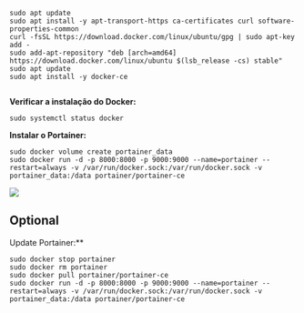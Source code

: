 

````shell
sudo apt update
sudo apt install -y apt-transport-https ca-certificates curl software-properties-common
curl -fsSL https://download.docker.com/linux/ubuntu/gpg | sudo apt-key add -
sudo add-apt-repository "deb [arch=amd64] https://download.docker.com/linux/ubuntu $(lsb_release -cs) stable"
sudo apt update
sudo apt install -y docker-ce
````
```
```

**Verificar a instalação do Docker:**
````shell
sudo systemctl status docker
````


**Instalar o Portainer:**
````shell
sudo docker volume create portainer_data
sudo docker run -d -p 8000:8000 -p 9000:9000 --name=portainer --restart=always -v /var/run/docker.sock:/var/run/docker.sock -v portainer_data:/data portainer/portainer-ce

`````

![](../../../Cybersecurity/Imagens/Pasted%20image%2020240611225257.png)

## Optional
Update Portainer:**

````shell
sudo docker stop portainer
sudo docker rm portainer
sudo docker pull portainer/portainer-ce
sudo docker run -d -p 8000:8000 -p 9000:9000 --name=portainer --restart=always -v /var/run/docker.sock:/var/run/docker.sock -v portainer_data:/data portainer/portainer-ce

`````


